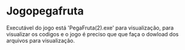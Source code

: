 # Jogopegafruta
Executável do jogo está 'PegaFruta(2).exe' para visualização, para visualizar os codigos e o jogo é preciso que que faça o dowload dos arquivos para visualização.
